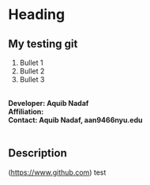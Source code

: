 # Heading
## My testing git
1. Bullet 1
2. Bullet 2
3. Bullet 3

**<br />
Developer: Aquib Nadaf<br />
Affiliation: <br />
Contact: 
Aquib Nadaf, aan9466nyu.edu <br />
<br />**

## Description

(https://www.github.com) 
test
